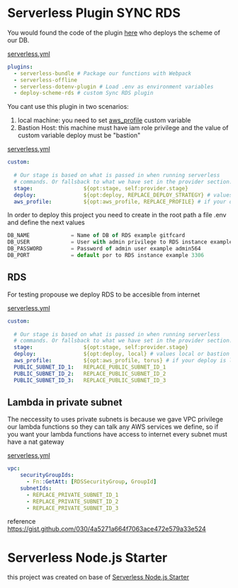 # Serverless Plugin SYNC RDS

You would found the code of the plugin [here](.serverless_plugins/deploy-scheme-rds.js#L7) who deploys the scheme of our DB.

[serverless.yml](serverless.yml#L12)
```yaml
plugins:
  - serverless-bundle # Package our functions with Webpack
  - serverless-offline
  - serverless-dotenv-plugin # Load .env as environment variables
  - deploy-scheme-rds # custom Sync RDS plugin
```

You cant use this plugin in two scenarios:

  1) local machine: you need to set [aws_profile](serverless.yml#L12) custom variable 
  2) Bastion Host: this machine must have iam role privilege and the value of custom variable deploy must be "bastion"


[serverless.yml](serverless.yml#L19-L20)
```yaml
custom:  
  
  # Our stage is based on what is passed in when running serverless
  # commands. Or fallsback to what we have set in the provider section.
  stage:                ${opt:stage, self:provider.stage}
  deploy:               ${opt:deploy, REPLACE_DEPLOY_STRATEGY} # values local or bastion
  aws_profile:          ${opt:aws_profile, REPLACE_PROFILE} # if your deploy is local set your aws_profile
```

In order to deploy this project you need to create in the root path a file .env and define the next values

```javascript
DB_NAME             = Name of DB of RDS example gitfcard
DB_USER             = User with admin privilege to RDS instance example admin
DB_PASSWORD         = Password of admin user example admin564
DB_PORT             = default por to RDS instance example 3306
```

## RDS 

For testing propouse we deploy RDS to be accesible from internet

[serverless.yml](serverless.yml#L20-L22)
```yaml
custom:  
  
  # Our stage is based on what is passed in when running serverless
  # commands. Or fallsback to what we have set in the provider section.
  stage:                ${opt:stage, self:provider.stage}
  deploy:               ${opt:deploy, local} # values local or bastion
  aws_profile:          ${opt:aws_profile, torus} # if your deploy is local set your aws_profile
  PUBLIC_SUBNET_ID_1:   REPLACE_PUBLIC_SUBNET_ID_1
  PUBLIC_SUBNET_ID_2:   REPLACE_PUBLIC_SUBNET_ID_2
  PUBLIC_SUBNET_ID_3:   REPLACE_PUBLIC_SUBNET_ID_3
```

## Lambda in private subnet

The neccessity to uses private subnets is because we gave VPC privilege our lambda functions so they can talk any AWS services we define, so if you want your lambda functions have access to internet every subnet must have a nat gateway

[serverless.yml](serverless.yml#L47-L49)
```yaml
vpc:
    securityGroupIds:
      - Fn::GetAtt: [RDSSecurityGroup, GroupId]
    subnetIds:      
      - REPLACE_PRIVATE_SUBNET_ID_1
      - REPLACE_PRIVATE_SUBNET_ID_2
      - REPLACE_PRIVATE_SUBNET_ID_3      
```

reference https://gist.github.com/030/4a5271a664f7063ace472e579a33e524

# Serverless Node.js Starter

this project was created on base of  [Serverless Node.js Starter](https://github.com/AnomalyInnovations/serverless-nodejs-starter) 
